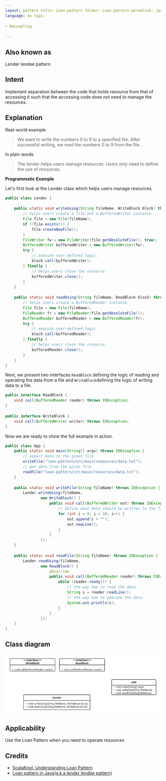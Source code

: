```yaml
---
layout: pattern title: Loan-pattern folder: Loan-pattern permalink: /patterns/Loan-pattern/ categories: Behavioral
language: en tags:

- Decoupling

---
```


## Also known as

Lender lendee pattern

## Intent

Implement separation between the code that holds resource from that of accessing it such that the accessing code does
not need to manage the resources.

## Explanation

Real-world example

> We want to write the numbers 0 to 9 to a specified file. After successful writing, we read the numbers 0 to 9 from the file.

In plain words

> The lender helps users manage resources. Users only need to define the use of resources.

**Programmatic Example**

Let's first look at the Lender class which helps users manage resources.

```java
public class Lender {

    public static void writeUsing(String fileName, WriteBlock block) throws IOException {
        // helps users create a file and a BufferedWriter instance.
        File file = new File(fileName);
        if (!file.exists()) {
            file.createNewFile();
        }
        FileWriter fw = new FileWriter(file.getAbsoluteFile(), true);
        BufferedWriter bufferedWriter = new BufferedWriter(fw);
        try {
            // execute user-defined logic.
            block.call(bufferedWriter);
        } finally {
            // helps users close the resource.
            bufferedWriter.close();
        }
    }

    public static void readUsing(String fileName, ReadBlock block) throws IOException {
        // helps users create a BufferedReader instance.
        File file = new File(fileName);
        FileReader fr = new FileReader(file.getAbsoluteFile());
        BufferedReader bufferedReader = new BufferedReader(fr);
        try {
            // execute user-defined logic
            block.call(bufferedReader);
        } finally {
            // helps users close the resource.
            bufferedReader.close();
        }
    }
}
```

Next, we present two interfaces `ReadBlock` defining the logic of reading and operating the data from a file
and `WriteBlock`defining the logic of writing data to a file.

```java
public interface ReadBlock {
    void call(BufferedReader reader) throws IOException;
}

public interface WriteBlock {
    void call(BufferedWriter writer) throws IOException;
}
```

Now we are ready to show the full example in action.

```java
public class App {
    public static void main(String[] args) throws IOException {
        // export data to the given file
        writeFile("loan-pattern/src/main/resources/data.txt");
        // get data from the given file
        readFile("loan-pattern/src/main/resources/data.txt");
    }

    public static void writeFile(String fileName) throws IOException {
        Lender.writeUsing(fileName,
                new WriteBlock() {
                    public void call(BufferedWriter out) throws IOException {
                        // define what data should be written to the file
                        for (int i = 0; i < 10; i++) {
                            out.append(i + "");
                            out.newLine();
                        }
                    }
                });
    }

    public static void readFile(String fileName) throws IOException {
        Lender.readUsing(fileName,
                new ReadBlock() {
                    @Override
                    public void call(BufferedReader reader) throws IOException {
                        while (reader.ready()) {
                            // the way how to read the data
                            String s = reader.readLine();
                            // the way how to operate the data
                            System.out.println(s);
                        }
                    }
                });
    }
}
```

## Class diagram

![alt text](./etc/loan-pattern.png "Loan Pattern")

## Applicability

Use the Loan Pattern when you need to operate resources

## Credits

* [ScalaKnol: Understanding Loan Pattern](https://blog.knoldus.com/scalaknol-understanding-loan-pattern/)
* [Loan pattern in Java(a.k.a lender lendee pattern)](https://www.javacodegeeks.com/2013/01/loan-pattern-in-java-a-k-a-lender-lendee-pattern.html)
